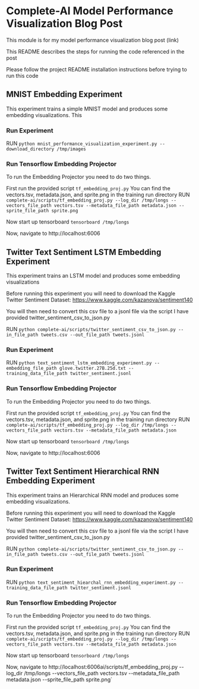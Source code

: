 # Complete-AI Model Performance Visualization Blog Post
This module is for my model performance visualization blog post (link)

This README describes the steps for running the code referenced in the post

Please follow the project README installation instructions before trying to run this code

## MNIST Embedding Experiment
This experiment trains a simple MNIST model and produces some embedding visualizations. This 

### Run Experiment
RUN `python mnist_performance_visualization_experiment.py --download_directory /tmp/images`

### Run Tensorflow Embedding Projector
To run the Embedding Projector you need to do two things. 

First run the provided script `tf_embedding_proj.py` You can find the vectors.tsv, metadata.json, and sprite.png in the training run directory 
RUN `complete-ai/scripts/tf_embedding_proj.py --log_dir /tmp/longs --vectors_file_path vectors.tsv --metadata_file_path metadata.json --sprite_file_path sprite.png`

Now start up tensorboard 
`tensorboard /tmp/longs`

Now, navigate to http://localhost:6006

## Twitter Text Sentiment LSTM Embedding Experiment
This experiment trains an LSTM model and produces some embedding visualizations

Before running this experiment you will need to download the Kaggle Twitter Sentiment Dataset: https://www.kaggle.com/kazanova/sentiment140

You will then need to convert this csv file to a jsonl file via the script I have provided twitter_sentiment_csv_to_json.py

RUN `python complete-ai/scripts/twitter_sentiment_csv_to_json.py --in_file_path tweets.csv --out_file_path tweets.jsonl`

### Run Experiment
RUN `python text_sentiment_lstm_embedding_experiment.py --embedding_file_path glove.twitter.27B.25d.txt --training_data_file_path twitter_sentiment.jsonl`

### Run Tensorflow Embedding Projector
To run the Embedding Projector you need to do two things. 

First run the provided script `tf_embedding_proj.py` You can find the vectors.tsv, metadata.json, and sprite.png in the training run directory 
RUN `complete-ai/scripts/tf_embedding_proj.py --log_dir /tmp/longs --vectors_file_path vectors.tsv --metadata_file_path metadata.json`

Now start up tensorboard 
`tensorboard /tmp/longs`

Now, navigate to http://localhost:6006


## Twitter Text Sentiment Hierarchical RNN Embedding Experiment
This experiment trains an Hierarchical RNN model and produces some embedding visualizations.

Before running this experiment you will need to download the Kaggle Twitter Sentiment Dataset: https://www.kaggle.com/kazanova/sentiment140

You will then need to convert this csv file to a jsonl file via the script I have provided twitter_sentiment_csv_to_json.py

RUN `python complete-ai/scripts/twitter_sentiment_csv_to_json.py --in_file_path tweets.csv --out_file_path tweets.jsonl`

### Run Experiment
RUN `python text_sentiment_hiearchal_rnn_embedding_experiment.py --training_data_file_path twitter_sentiment.jsonl`

### Run Tensorflow Embedding Projector
To run the Embedding Projector you need to do two things. 

First run the provided script `tf_embedding_proj.py` You can find the vectors.tsv, metadata.json, and sprite.png in the training run directory 
RUN `complete-ai/scripts/tf_embedding_proj.py --log_dir /tmp/longs --vectors_file_path vectors.tsv --metadata_file_path metadata.json`

Now start up tensorboard 
`tensorboard /tmp/longs`

Now, navigate to http://localhost:6006ai/scripts/tf_embedding_proj.py --log_dir /tmp/longs --vectors_file_path vectors.tsv --metadata_file_path metadata.json --sprite_file_path sprite.png`